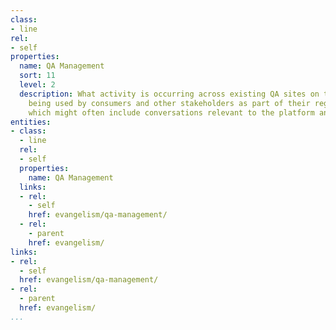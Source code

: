 ```yaml
---
class:
- line
rel:
- self
properties:
  name: QA Management
  sort: 11
  level: 2
  description: What activity is occurring across existing QA sites on the web, and
    being used by consumers and other stakeholders as part of their regular activity,
    which might often include conversations relevant to the platform and services.
entities:
- class:
  - line
  rel:
  - self
  properties:
    name: QA Management
  links:
  - rel:
    - self
    href: evangelism/qa-management/
  - rel:
    - parent
    href: evangelism/
links:
- rel:
  - self
  href: evangelism/qa-management/
- rel:
  - parent
  href: evangelism/
...
```

